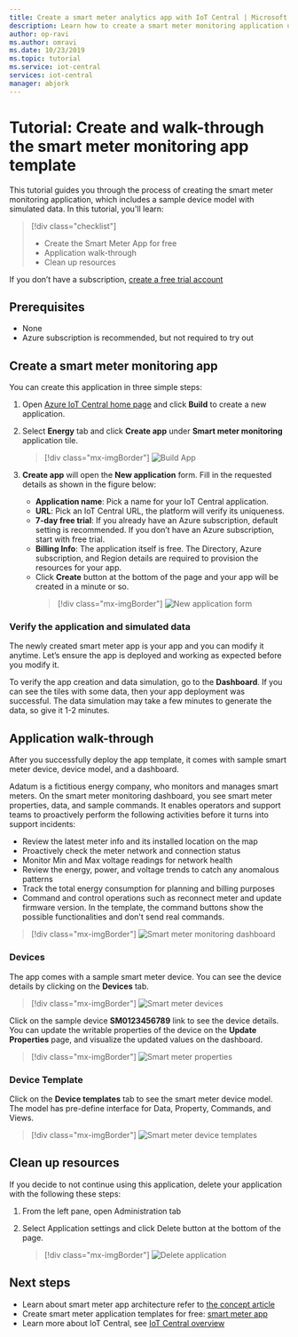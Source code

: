 ```yaml
---
title: Create a smart meter analytics app with IoT Central | Microsoft Docs
description: Learn how to create a smart meter monitoring application using Azure IoT Central application templates.
author: op-ravi
ms.author: omravi
ms.date: 10/23/2019
ms.topic: tutorial
ms.service: iot-central
services: iot-central
manager: abjork
---
```


# Tutorial: Create and walk-through the smart meter monitoring app template 

This tutorial guides you through the process of creating the smart meter monitoring application, which includes a sample device model with simulated data. In this tutorial, you'll learn:

> [!div class="checklist"]
> * Create the Smart Meter App for free
> * Application walk-through
> * Clean up resources


If you don’t have a subscription, [create a free trial account](https://azure.microsoft.com/free)

## Prerequisites
- None
- Azure subscription is recommended, but not required to try out

## Create a smart meter monitoring app 

You can create this application in three simple steps:

1. Open [Azure IoT Central home page](https://apps.azureiotcentral.com) and click **Build** to create a new application. 

2. Select **Energy** tab and click **Create app** under **Smart meter monitoring** application tile.

    > [!div class="mx-imgBorder"]
    > ![Build App](media/tutorial-iot-central-smart-meter/smart-meter-build.png)
    

3. **Create app** will open the **New application** form. Fill in the requested details as shown in the figure below:
    * **Application name**: Pick a name for your IoT Central application. 
    * **URL**: Pick an IoT Central URL, the platform will verify its uniqueness.
    * **7-day free trial**: If you already have an Azure subscription, default setting is recommended. If you don’t have an Azure subscription, start with free trial.
    * **Billing Info**: The application itself is free. The Directory, Azure subscription, and Region details are required to provision the resources for your app.
    * Click **Create** button at the bottom of the page and your app will be created in a minute or so.     
        > [!div class="mx-imgBorder"]
        > ![New application form](media/tutorial-iot-central-smart-meter/smart-meter-create-new-app.png)


### Verify the application and simulated data

The newly created smart meter app is your app and you can modify it anytime. Let’s ensure the app is deployed and working as expected before you modify it.

To verify the app creation and data simulation, go to the **Dashboard**. If you can see the tiles with some data, then your app deployment was successful. The data simulation may take a few minutes to generate the data, so give it 1-2 minutes. 

## Application walk-through
After you successfully deploy the app template, it comes with sample smart meter device, device model, and a dashboard. 

Adatum is a fictitious energy company, who monitors and manages smart meters. On the smart meter monitoring dashboard, you see smart meter properties, data, and sample commands. It enables operators and support teams to proactively perform the following activities before it turns into support incidents: 
* Review the latest meter info and its installed location on the map
* Proactively check the meter network and connection status 
* Monitor Min and Max voltage readings for network health 
* Review the energy, power, and voltage trends to catch any anomalous patterns 
* Track the total energy consumption for planning and billing purposes
* Command and control operations such as reconnect meter and update firmware version. In the template, the command buttons show the possible functionalities and don't send real commands. 

> [!div class="mx-imgBorder"]
> ![Smart meter monitoring dashboard](media/tutorial-iot-central-smart-meter/smart-meter-dashboard.png)

### Devices
The app comes with a sample smart meter device. You can see the device details by clicking on the **Devices** tab.

> [!div class="mx-imgBorder"]
> ![Smart meter devices](media/tutorial-iot-central-smart-meter/smart-meter-devices.png)

Click on the sample device **SM0123456789** link to see the device details. You can update the writable properties of the device on the **Update Properties** page, and visualize the updated values on the dashboard.

> [!div class="mx-imgBorder"]
> ![Smart meter properties](media/tutorial-iot-central-smart-meter/smart-meter-device-properties.png)

### Device Template
Click on the **Device templates** tab to see the smart meter device model. The model has pre-define interface for Data, Property, Commands, and Views.

> [!div class="mx-imgBorder"]
> ![Smart meter device templates](media/tutorial-iot-central-smart-meter/smart-meter-device-template.png)


## Clean up resources
If you decide to not continue using this application, delete your application with the following these steps:

1. From the left pane, open Administration tab
2. Select Application settings and click Delete button at the bottom of the page. 

    > [!div class="mx-imgBorder"]
    > ![Delete application](media/tutorial-iot-central-smart-meter/smart-meter-delete-app.png)


## Next steps
* Learn about smart meter app architecture refer to [the concept article](https://docs.microsoft.com/azure/iot-central/energy/concept-iot-central-smart-meter-app)
* Create smart meter application templates for free: [smart meter app](https://apps.azureiotcentral.com/build/new/smart-meter-monitoring)
* Learn more about IoT Central, see [IoT Central overview](https://docs.microsoft.com/azure/iot-central/)
